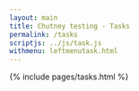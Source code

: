 ```yaml
---
layout: main
title: Chutney testing - Tasks
permalink: /tasks
scriptjs: ../js/task.js
withmenu: leftmenutask.html
---
```

{% include pages/tasks.html %}